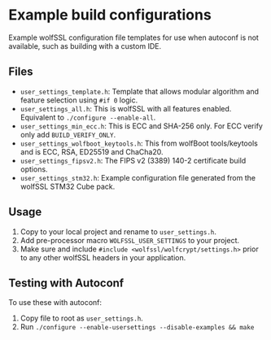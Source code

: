 # Example build configurations

Example wolfSSL configuration file templates for use when autoconf is not available, such as building with a custom IDE.

## Files

* `user_settings_template.h`: Template that allows modular algorithm and feature selection using `#if 0` logic.
* `user_settings_all.h`: This is wolfSSL with all features enabled. Equivalent to `./configure --enable-all`.
* `user_settings_min_ecc.h`: This is ECC and SHA-256 only. For ECC verify only add `BUILD_VERIFY_ONLY`.
* `user_settings_wolfboot_keytools.h`: This from wolfBoot tools/keytools and is ECC, RSA, ED25519 and ChaCha20.
* `user_settings_fipsv2.h`: The FIPS v2 (3389) 140-2 certificate build options.
* `user_settings_stm32.h`: Example configuration file generated from the wolfSSL STM32 Cube pack.

## Usage

1. Copy to your local project and rename to `user_settings.h`.
2. Add pre-processor macro `WOLFSSL_USER_SETTINGS` to your project.
3. Make sure and include `#include <wolfssl/wolfcrypt/settings.h>` prior to any other wolfSSL headers in your application.

## Testing with Autoconf

To use these with autoconf:

1. Copy file to root as `user_settings.h`.
2. Run `./configure --enable-usersettings --disable-examples && make`
